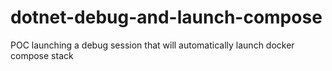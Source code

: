 # dotnet-debug-and-launch-compose
POC launching a debug session that will automatically launch docker compose stack
